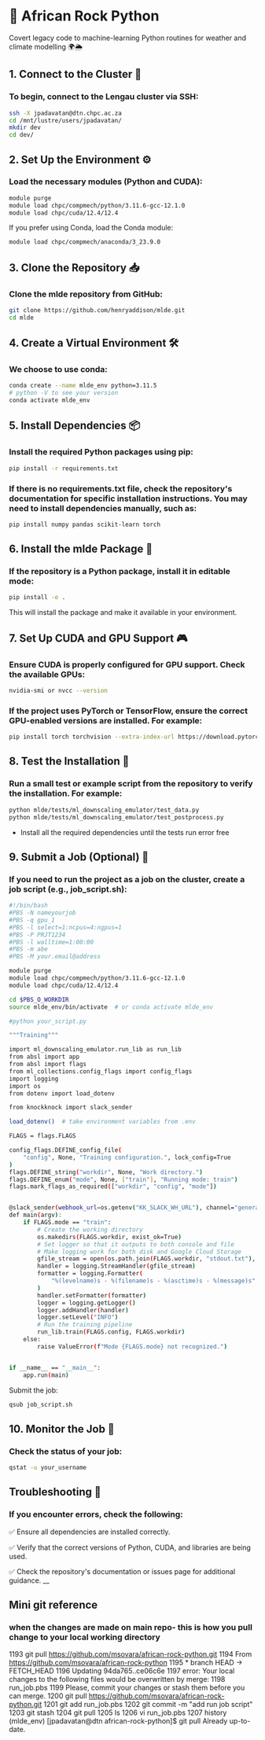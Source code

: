 # 🐍 African Rock Python
Covert legacy code to machine-learning Python routines for weather and climate modelling 🌍🌦️

## 1. Connect to the Cluster 🔌
### To begin, connect to the Lengau cluster via SSH:
```bash
ssh -X jpadavatan@dtn.chpc.ac.za
cd /mnt/lustre/users/jpadavatan/
mkdir dev
cd dev/
```

## 2. Set Up the Environment ⚙️
### Load the necessary modules (Python and CUDA):
```bash
module purge
module load chpc/compmech/python/3.11.6-gcc-12.1.0
module load chpc/cuda/12.4/12.4
```
If you prefer using Conda, load the Conda module:
```bash 
module load chpc/compmech/anaconda/3_23.9.0
```

## 3. Clone the Repository 📥
### Clone the mlde repository from GitHub:
```bash
git clone https://github.com/henryaddison/mlde.git
cd mlde
```

## 4. Create a Virtual Environment 🛠️
### We choose to use conda:
```bash
conda create --name mlde_env python=3.11.5
# python -V to see your version 
conda activate mlde_env
```
## 5.  Install Dependencies 📦
### Install the required Python packages using pip:
```bash
pip install -r requirements.txt
```
### If there is no requirements.txt file, check the repository's documentation for specific installation instructions. You may need to install dependencies manually, such as:
```bash
pip install numpy pandas scikit-learn torch
```

## 6. Install the mlde Package 📂
### If the repository is a Python package, install it in editable mode:
```bash
pip install -e .
```
This will install the package and make it available in your environment.

## 7. Set Up CUDA and GPU Support 🎮
### Ensure CUDA is properly configured for GPU support. Check the available GPUs:
```bash
nvidia-smi or nvcc --version
```
### If the project uses PyTorch or TensorFlow, ensure the correct GPU-enabled versions are installed. For example:
```bash
pip install torch torchvision --extra-index-url https://download.pytorch.org/whl/cu112
```
## 8. Test the Installation 🧪
### Run a small test or example script from the repository to verify the installation. For example:
```bash
python mlde/tests/ml_downscaling_emulator/test_data.py
python mlde/tests/ml_downscaling_emulator/test_postprocess.py
```
- Install all the required dependencies until the tests run error free

## 9. Submit a Job (Optional) 🚀
### If you need to run the project as a job on the cluster, create a job script (e.g., job_script.sh):
```bash
#!/bin/bash
#PBS -N nameyourjob
#PBS -q gpu_1
#PBS -l select=1:ncpus=4:ngpus=1
#PBS -P PRJT1234
#PBS -l walltime=1:00:00
#PBS -m abe
#PBS -M your.email@address

module purge
module load chpc/compmech/python/3.11.6-gcc-12.1.0
module load chpc/cuda/12.4/12.4

cd $PBS_O_WORKDIR
source mlde_env/bin/activate  # or conda activate mlde_env

#python your_script.py

"""Training"""

import ml_downscaling_emulator.run_lib as run_lib
from absl import app
from absl import flags
from ml_collections.config_flags import config_flags
import logging
import os
from dotenv import load_dotenv

from knockknock import slack_sender

load_dotenv()  # take environment variables from .env

FLAGS = flags.FLAGS

config_flags.DEFINE_config_file(
    "config", None, "Training configuration.", lock_config=True
)
flags.DEFINE_string("workdir", None, "Work directory.")
flags.DEFINE_enum("mode", None, ["train"], "Running mode: train")
flags.mark_flags_as_required(["workdir", "config", "mode"])


@slack_sender(webhook_url=os.getenv("KK_SLACK_WH_URL"), channel="general")
def main(argv):
    if FLAGS.mode == "train":
        # Create the working directory
        os.makedirs(FLAGS.workdir, exist_ok=True)
        # Set logger so that it outputs to both console and file
        # Make logging work for both disk and Google Cloud Storage
        gfile_stream = open(os.path.join(FLAGS.workdir, "stdout.txt"), "w")
        handler = logging.StreamHandler(gfile_stream)
        formatter = logging.Formatter(
            "%(levelname)s - %(filename)s - %(asctime)s - %(message)s"
        )
        handler.setFormatter(formatter)
        logger = logging.getLogger()
        logger.addHandler(handler)
        logger.setLevel("INFO")
        # Run the training pipeline
        run_lib.train(FLAGS.config, FLAGS.workdir)
    else:
        raise ValueError(f"Mode {FLAGS.mode} not recognized.")


if __name__ == "__main__":
    app.run(main)
```
Submit the job:

```bash
qsub job_script.sh
```

## 10.  Monitor the Job 👀
### Check the status of your job:
```bash
qstat -u your_username
```

## Troubleshooting 🔧
### If you encounter errors, check the following:
✅ Ensure all dependencies are installed correctly.

✅ Verify that the correct versions of Python, CUDA, and libraries are being used.

✅ Check the repository's documentation or issues page for additional guidance.
__
## Mini git reference
### when the changes are made on main repo- this is how you pull change to your local working directory
 1193  git pull https://github.com/msovara/african-rock-python.git
 1194  From https://github.com/msovara/african-rock-python
 1195   * branch            HEAD       -> FETCH_HEAD
 1196  Updating 94da765..ce06c6e
 1197  error: Your local changes to the following files would be overwritten by merge:
 1198          run_job.pbs
 1199  Please, commit your changes or stash them before you can merge.
 1200  git pull https://github.com/msovara/african-rock-python.git
 1201  git add run_job.pbs
 1202  git commit -m "add run job script"
 1203  git stash
 1204  git pull
 1205  ls
 1206  vi run_job.pbs
 1207  history
(mlde_env) [jpadavatan@dtn african-rock-python]$ git pull
Already up-to-date.


